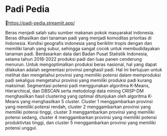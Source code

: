 # Padi Pedia
🔗https://padi-pedia.streamlit.app/

Beras menjadi salah satu sumber makanan pokok masyarakat indonesia. Beras dihasilkan dari tanaman padi yang menjadi komoditas prioritas di Indonesia. Kondisi geografis indonesia yang beriklim tropis dengan dan memiliki tanah yang subur, sehingga sangat cocok untuk membudidayakan tanaman padi. Berdasarkan data dari Badan Pusat Statistik Indonesia, selama tahun 2018-2022 produksi padi dan luas panen cenderung menurun. Untuk mengoptimalkan produksi beras nasional, hal yang dapat dilakukan adalah segmentasi provinsi penghasil padi. Hal ini bertujuan untuk melihat dan mengetahui provinsi yang memiliki potensi dalam memproduksi padi sekaligus mengetahui provinsi yang memiliki produksi padi kurang maksimal. Segmentasi potensi padi menggunakan algoritma K-Means, Hierarchical, dan DBSCAN serta metodologi data mining CRISP-DM menghasilkan hasil clustering yang optimal ditunjukan oleh algoritma K-Means yang menghasilkan 5 cluster. Cluster 1 menggambarkan provinsi yang memiliki potensi rendah, cluster 2 menggambarkan provinsi yang memiliki potensi tinggi, cluster 3 menggambarkan provinsi yang memiliki potensi sedang, cluster 4 menggambarkan provinsi yang memiliki potensi produktivtas tinggi, dan cluster 5 menggambarkan provinsi yang memiliki potensi unggul.
